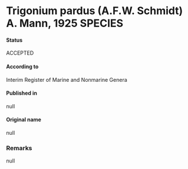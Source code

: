 Trigonium pardus (A.F.W. Schmidt) A. Mann, 1925 SPECIES
=======

#### Status
ACCEPTED

#### According to
Interim Register of Marine and Nonmarine Genera

#### Published in
null

#### Original name
null

### Remarks
null